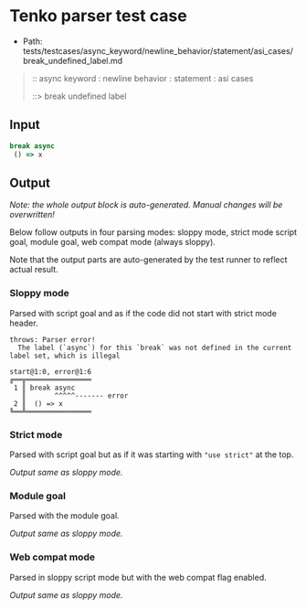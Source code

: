 # Tenko parser test case

- Path: tests/testcases/async_keyword/newline_behavior/statement/asi_cases/break_undefined_label.md

> :: async keyword : newline behavior : statement : asi cases
>
> ::> break undefined label

## Input

`````js
break async 
 () => x
`````

## Output

_Note: the whole output block is auto-generated. Manual changes will be overwritten!_

Below follow outputs in four parsing modes: sloppy mode, strict mode script goal, module goal, web compat mode (always sloppy).

Note that the output parts are auto-generated by the test runner to reflect actual result.

### Sloppy mode

Parsed with script goal and as if the code did not start with strict mode header.

`````
throws: Parser error!
  The label (`async`) for this `break` was not defined in the current label set, which is illegal

start@1:0, error@1:6
╔══╦════════════════
 1 ║ break async
   ║       ^^^^^------- error
 2 ║  () => x
╚══╩════════════════

`````

### Strict mode

Parsed with script goal but as if it was starting with `"use strict"` at the top.

_Output same as sloppy mode._

### Module goal

Parsed with the module goal.

_Output same as sloppy mode._

### Web compat mode

Parsed in sloppy script mode but with the web compat flag enabled.

_Output same as sloppy mode._

